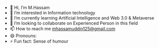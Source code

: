 - 👋 Hi, I’m M.Hassam
- 👀 I’m interested in Information technology
- 🌱 I’m currently learning Artificial Intelligence and Web 3.0 & Metaverse
- 💞️ I’m looking to collaborate on Experienced Person in this field
- 📫 How to reach me mhassamuddin125@gmail.com
- 😄 Pronouns: 
- ⚡ Fun fact: Sense of humour

<!---
125316/125316 is a ✨ special ✨ repository because its `README.md` (this file) appears on your GitHub profile.
You can click the Preview link to take a look at your changes.
--->
